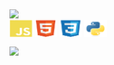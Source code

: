 

  ##
  <picture>
    <source srcset="https://github-readme-stats.vercel.app/api?username=falandimho&show_icons=true&theme=dracula" media="(prefers-color-scheme: dark)" >
    <source srcset="https://github-readme-stats.vercel.app/api?username=falandimho&show_icons=true" media="(prefers-color-scheme: dark), (prefers-color-scheme:dark)" />
    <img src="https://github-readme-stats.vercel.app/api?username=falandimho&show_icons=true" />
</picture>

<div style="display: inline_block">
  <img align="center" alt="Ant-Js" height="30" width="40" src="https://raw.githubusercontent.com/devicons/devicon/master/icons/javascript/javascript-plain.svg">
  <img align="center" alt="Ant-HTML" height="30" width="40" src="https://raw.githubusercontent.com/devicons/devicon/master/icons/html5/html5-original.svg">
  <img align="center" alt="Ant-CSS" height="30" width="40" src="https://raw.githubusercontent.com/devicons/devicon/master/icons/css3/css3-original.svg">
  <img align="center" alt="Ant-Python" height="30" width="40" src="https://raw.githubusercontent.com/devicons/devicon/master/icons/python/python-original.svg">
</div>
 
<div>
<br>
  <a href="https://instagram.com/ofalandinho" target="_blank"><img src="https://img.shields.io/badge/-Instagram-%23E4405F?style=for-the-badge&logo=instagram&logoColor=white" target="_blank"></a>
</div>
